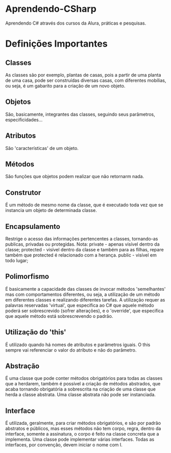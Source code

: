 # Aprendendo-CSharp
Aprendendo C# através dos cursos da Alura, práticas e pesquisas.


# Definições Importantes

## Classes
  As classes são por exemplo, plantas de casas, pois a partir de uma planta de uma casa, pode ser construídas diversas casas, com diferentes mobílias, ou seja, é um gabarito para a criação de um novo objeto.
  
## Objetos
  São, basicamente, integrantes das classes, seguindo seus parâmetros, especificidades...
  
## Atributos
  São 'características' de um objeto.
  
## Métodos
  São funções que objetos podem realizar que não retornarm nada.
  
## Construtor
  É um método de mesmo nome da classe, que é executado toda vez que se instancia um objeto de determinada classe.
  
## Encapsulamento 
  Restrige o acesso das informações pertencentes a classes, tornando-as publicas, privadas ou protegidas.
  Nota: 
  private - apenas visível dentro da classe; 
  protected - visível dentro da classe e também para as filhas, repare também que protected é relacionado com a herança. 
  public - visível em todo lugar; 
  
## Polimorfismo
  É basicamente a capacidade das classes de invocar métodos 'semelhantes' mas com comportamentos diferentes, ou seja, a utilização 
  de um método em diferentes classes e realizando diferentes tarefas. A utilização requer as palavras reservadas 'virtual', que 
  especifica ao C# que aquele método poderá ser sobrescrevido (sofrer alterações), e o 'override', que especifica que aquele método está
  sobrescrevendo o padrão.
 
## Utilização do 'this'
  É utilizado quando há nomes de atributos e parâmetros iguais. O this sempre vai referenciar o valor do atributo e não do parâmetro.
  
## Abstração
  É uma classe que pode conter métodos obrigatórios para todas as classes que a herdarem, também é possível a criação de métodos abstrados, que acaba tornando obrigatória a sobrescrita na criação de uma classe que herda a classe abstrata.
  Uma classe abstrata não pode ser instanciada.

## Interface
  É utilizada, geralmente, para criar métodos obrigatórios, e são por padrão abstratos e públicos, mas esses métodos não tem corpo, regra, dentro da interface, somente a assinatura, o corpo é feito na classe concreta que a implementa. Uma classe pode implementar várias interfaces. Todas as interfaces, por convenção, devem iniciar o nome com I.
